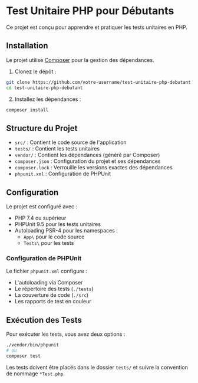 # Test Unitaire PHP pour Débutants

Ce projet est conçu pour apprendre et pratiquer les tests unitaires en PHP.

## Installation

Le projet utilise [Composer](https://getcomposer.org/) pour la gestion des dépendances.

1. Clonez le dépôt :
```bash
git clone https://github.com/votre-username/test-unitaire-php-debutant.git
cd test-unitaire-php-debutant
```

2. Installez les dépendances :
```bash
composer install
```

## Structure du Projet

- `src/` : Contient le code source de l'application
- `tests/` : Contient les tests unitaires
- `vendor/` : Contient les dépendances (généré par Composer)
- `composer.json` : Configuration du projet et ses dépendances
- `composer.lock` : Verrouille les versions exactes des dépendances
- `phpunit.xml` : Configuration de PHPUnit

## Configuration

Le projet est configuré avec :
- PHP 7.4 ou supérieur
- PHPUnit 9.5 pour les tests unitaires
- Autoloading PSR-4 pour les namespaces :
  - `App\` pour le code source
  - `Tests\` pour les tests

### Configuration de PHPUnit

Le fichier `phpunit.xml` configure :
- L'autoloading via Composer
- Le répertoire des tests (`./tests`)
- La couverture de code (`./src`)
- Les rapports de test en couleur

## Exécution des Tests

Pour exécuter les tests, vous avez deux options :
```bash
./vendor/bin/phpunit
# ou
composer test
```

Les tests doivent être placés dans le dossier `tests/` et suivre la convention de nommage `*Test.php`.